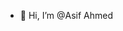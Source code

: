 - 👋 Hi, I’m @Asif Ahmed


<!---
Asif1996-ahmed/Asif1996-ahmed is a ✨ special ✨ repository because its `README.md` (this file) appears on your GitHub profile.
You can click the Preview link to take a look at your changes.
--->
